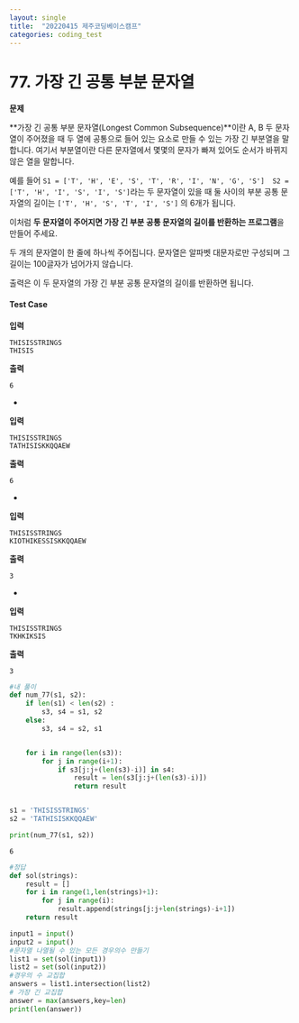 ```yaml
---
layout: single
title:  "20220415 제주코딩베이스캠프"
categories: coding_test
---
```


# 77. 가장 긴 공통 부분 문자열
**문제**

**가장 긴 공통 부분 문자열(Longest Common Subsequence)**이란 A, B 두 문자열이 주어졌을 때
두 열에 공통으로 들어 있는 요소로 만들 수 있는 가장 긴 부분열을 말합니다.
여기서 부분열이란 다른 문자열에서 몇몇의 문자가 빠져 있어도 순서가 바뀌지 않은 열을 말합니다.

예를 들어 `S1 = ['T', 'H', 'E', 'S', 'T', 'R', 'I', 'N', 'G', 'S']  S2 = ['T', 'H', 'I', 'S', 'I', 'S']`라는 두 문자열이 있을 때
둘 사이의 부분 공통 문자열의 길이는 `['T', 'H', 'S', 'T', 'I', 'S']` 의 6개가 됩니다.

이처럼 **두 문자열이 주어지면 가장 긴 부분 공통 문자열의 길이를 반환하는 프로그램**을 만들어 주세요.

두 개의 문자열이 한 줄에 하나씩 주어집니다.
문자열은 알파벳 대문자로만 구성되며 그 길이는 100글자가 넘어가지 않습니다.

출력은 이 두 문자열의 가장 긴 부분 공통 문자열의 길이를 반환하면 됩니다.

#### Test Case

**입력**
```
THISISSTRINGS
THISIS
```

**출력**
```
6
```

-

**입력**
```
THISISSTRINGS
TATHISISKKQQAEW
```

**출력**
```
6
```

-

**입력**
```
THISISSTRINGS
KIOTHIKESSISKKQQAEW
```

**출력**
```
3
```

-

**입력**
```
THISISSTRINGS
TKHKIKSIS
```

**출력**
```
3
```


```python
#내 풀이
def num_77(s1, s2):
    if len(s1) < len(s2) :
        s3, s4 = s1, s2
    else:
        s3, s4 = s2, s1


    for i in range(len(s3)):
        for j in range(i+1):
            if s3[j:j+(len(s3)-i)] in s4:
                result = len(s3[j:j+(len(s3)-i)])
                return result


s1 = 'THISISSTRINGS'
s2 = 'TATHISISKKQQAEW'

print(num_77(s1, s2))
```

    6



```python
#정답
def sol(strings):
    result = []
    for i in range(1,len(strings)+1):
        for j in range(i):
            result.append(strings[j:j+len(strings)-i+1])
    return result

input1 = input()
input2 = input()
#문자열 나열될 수 있는 모든 경우의수 만들기
list1 = set(sol(input1))
list2 = set(sol(input2))
#경우의 수 교집합
answers = list1.intersection(list2)
# 가장 긴 교집합
answer = max(answers,key=len)
print(len(answer))
```
